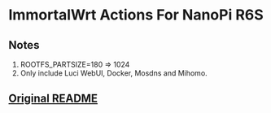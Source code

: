 # ImmortalWrt Actions For NanoPi R6S
## Notes
1. ROOTFS_PARTSIZE=180 => 1024
2. Only include Luci WebUI, Docker, Mosdns and Mihomo.
## [Original README](https://github.com/bling-yshs/Actions-ImmortalWrt)
